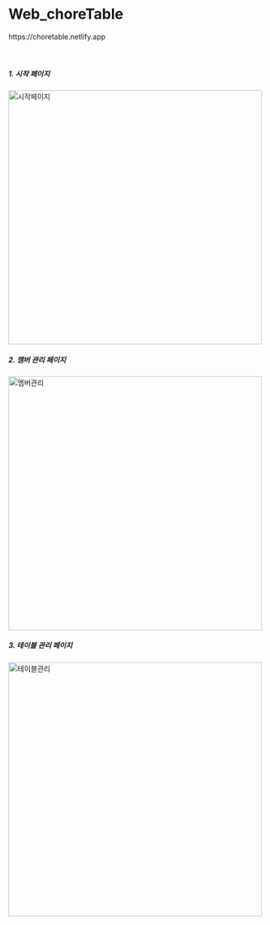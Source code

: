 # Web_choreTable
<div>https://choretable.netlify.app</div>
<br/>
<br/>
<h5>1. 시작 페이지</h5>
<img width="500" alt="시작페이지" src="https://github.com/yymoongchi/Web_choreTable/assets/75613475/40bfe3b5-c3f5-4eec-9171-072969ac3229">
<h5>2. 멤버 관리 페이지</h5>
<img width="500" alt="멤버관리" src="https://github.com/yymoongchi/Web_choreTable/assets/75613475/3e9f8899-04e5-4a82-b7d4-f070690ed8b2">
<h5>3. 테이블 관리 페이지</h5>
<img width="500" alt="테이블관리" src="https://github.com/yymoongchi/Web_choreTable/assets/75613475/ecfec795-43c4-43d5-a93e-172d1f013946">

